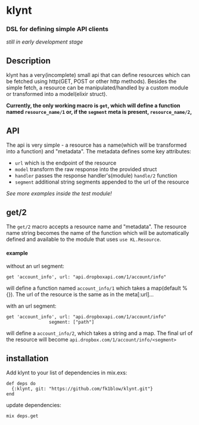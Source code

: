 klynt
=====
### DSL for defining simple API clients

_still in early development stage_

## Description
klynt has a very(incomplete) small api that can define resources
which can be fetched using http(GET, POST or other http methods).
Besides the simple fetch, a resource can be manipulated/handled by
a custom module or transformed into a model(elixir struct).

**Currently, the only working macro is `get`, which will define a function
named `resource_name/1` or, if the `segment` meta is present,
`resource_name/2`,**

## API
The api is very simple - a resource has a name(which will be transformed
into a function) and "metadata".
The metadata defines some key attributes:
  * `url` which is the endpoint of the resource
  * `model` transform the raw response into the provided struct
  * `handler` passes the response handler's(module) `handle/2` function
  * `segment` additional string segments appended to the url of the resource

_See more examples inside the test module!_

## get/2
The `get/2` macro accepts a resource name and "metadata". The resource name
string becomes the name of the function which will be automatically defined
and available to the module that uses `use KL.Resource`.

#### example
without an url segment:

    get 'account_info', url: "api.dropboxapi.com/1/account/info"
    
will define a function named `account_info/1` which takes a map(default %{}).
The url of the resource is the same as in the meta[:url]...

with an url segment:

    get 'account_info', url: "api.dropboxapi.com/1/account/info"
                    segment: ["path"]

will define a `account_info/2`, which takes a string and a map. The final
url of the resource will become `api.dropbox.com/1/account/info/<segment>`

## installation

Add klynt to your list of dependencies in mix.exs:

    def deps do
      {:klynt, git: "https://github.com/fk1blow/klynt.git"}
    end

update dependencies:

    mix deps.get
